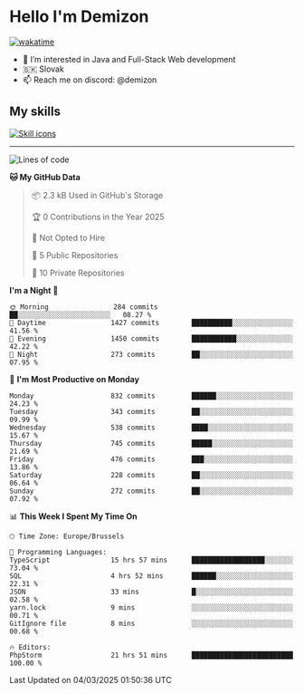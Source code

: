 # Hello I'm Demizon
[![wakatime](https://wakatime.com/badge/user/6ad1949f-d6d7-44f9-9eee-c35e54cc499b.svg)](https://wakatime.com/@6ad1949f-d6d7-44f9-9eee-c35e54cc499b)
- 👀 I’m interested in Java and Full-Stack Web development
- 🇸🇰 Slovak
- 📫 Reach me on discord: @demizon

## My skills
[![Skill icons](https://skillicons.dev/icons?i=java,js,ts,html,css,react,nextjs,tailwind,supabase,py,git,docker,linux,mysql,postgres,mongo&theme=dark)](https://github.com/Demizon3433)

---

<!--START_SECTION:waka-->
![Lines of code](https://img.shields.io/badge/From%20Hello%20World%20I%27ve%20Written-1.1%20million%20lines%20of%20code-blue)

**🐱 My GitHub Data** 

> 📦 2.3 kB Used in GitHub's Storage 
 > 
> 🏆 0 Contributions in the Year 2025
 > 
> 🚫 Not Opted to Hire
 > 
> 📜 5 Public Repositories 
 > 
> 🔑 10 Private Repositories 
 > 
**I'm a Night 🦉** 

```text
🌞 Morning                284 commits         ██░░░░░░░░░░░░░░░░░░░░░░░   08.27 % 
🌆 Daytime                1427 commits        ██████████░░░░░░░░░░░░░░░   41.56 % 
🌃 Evening                1450 commits        ███████████░░░░░░░░░░░░░░   42.22 % 
🌙 Night                  273 commits         ██░░░░░░░░░░░░░░░░░░░░░░░   07.95 % 
```
📅 **I'm Most Productive on Monday** 

```text
Monday                   832 commits         ██████░░░░░░░░░░░░░░░░░░░   24.23 % 
Tuesday                  343 commits         ██░░░░░░░░░░░░░░░░░░░░░░░   09.99 % 
Wednesday                538 commits         ████░░░░░░░░░░░░░░░░░░░░░   15.67 % 
Thursday                 745 commits         █████░░░░░░░░░░░░░░░░░░░░   21.69 % 
Friday                   476 commits         ███░░░░░░░░░░░░░░░░░░░░░░   13.86 % 
Saturday                 228 commits         ██░░░░░░░░░░░░░░░░░░░░░░░   06.64 % 
Sunday                   272 commits         ██░░░░░░░░░░░░░░░░░░░░░░░   07.92 % 
```


📊 **This Week I Spent My Time On** 

```text
🕑︎ Time Zone: Europe/Brussels

💬 Programming Languages: 
TypeScript               15 hrs 57 mins      ██████████████████░░░░░░░   73.04 % 
SQL                      4 hrs 52 mins       ██████░░░░░░░░░░░░░░░░░░░   22.31 % 
JSON                     33 mins             █░░░░░░░░░░░░░░░░░░░░░░░░   02.58 % 
yarn.lock                9 mins              ░░░░░░░░░░░░░░░░░░░░░░░░░   00.71 % 
GitIgnore file           8 mins              ░░░░░░░░░░░░░░░░░░░░░░░░░   00.68 % 

🔥 Editors: 
PhpStorm                 21 hrs 51 mins      █████████████████████████   100.00 % 
```


 Last Updated on 04/03/2025 01:50:36 UTC
<!--END_SECTION:waka-->
